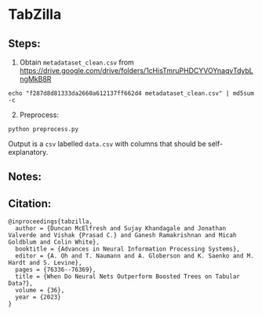 # TabZilla

## Steps:

1. Obtain `metadataset_clean.csv` from https://drive.google.com/drive/folders/1cHisTmruPHDCYVOYnaqvTdybLngMkB8R

```
echo "f287d8d81333da2660a612137ff662d4 metadataset_clean.csv" | md5sum -c
```

2. Preprocess:

```
python preprocess.py
```

Output is a `csv` labelled `data.csv` with columns that should be self-explanatory.

## Notes:


## Citation:

```
@inproceedings{tabzilla,
  author = {Duncan McElfresh and Sujay Khandagale and Jonathan Valverde and Vishak {Prasad C.} and Ganesh Ramakrishnan and Micah Goldblum and Colin White},
  booktitle = {Advances in Neural Information Processing Systems},
  editor = {A. Oh and T. Naumann and A. Globerson and K. Saenko and M. Hardt and S. Levine},
  pages = {76336--76369},
  title = {When Do Neural Nets Outperform Boosted Trees on Tabular Data?},
  volume = {36},
  year = {2023}
}
```
